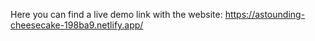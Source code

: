 Here you can find a live demo link with the website: 
https://astounding-cheesecake-198ba9.netlify.app/
